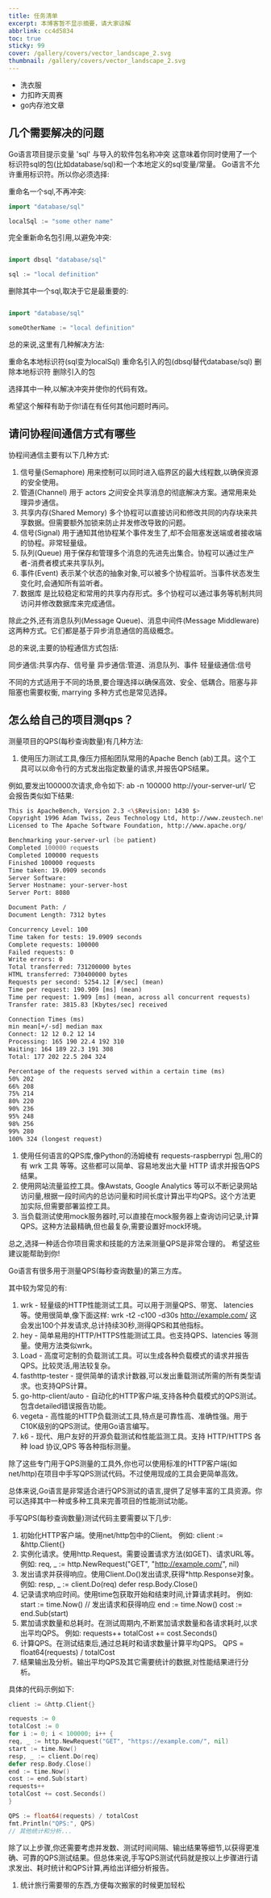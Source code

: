 ```yaml
---
title: 任务清单
excerpt: 本博客暂不显示摘要，请大家谅解
abbrlink: cc4d5834
toc: true
sticky: 99
cover: /gallery/covers/vector_landscape_2.svg
thumbnail: /gallery/covers/vector_landscape_2.svg
---
```


- 洗衣服
- 力扣昨天周赛
- go内存池文章

## 几个需要解决的问题

Go语言项目提示变量 'sql' 与导入的软件包名称冲突
这意味着你同时使用了一个标识符sql的包(比如database/sql)和一个本地定义的sql变量/常量。
Go语言不允许重用标识符。所以你必须选择:

重命名一个sql,不再冲突:
```go
import "database/sql"

localSql := "some other name"
```

完全重新命名包引用,以避免冲突:
```go

import dbsql "database/sql"

sql := "local definition"
```

删除其中一个sql,取决于它是最重要的:
```go

import "database/sql"

someOtherName := "local definition"
```

总的来说,这里有几种解决方法:

重命名本地标识符(sql变为localSql)
重命名引入的包(dbsql替代database/sql)
删除本地标识符
删除引入的包

选择其中一种,以解决冲突并使你的代码有效。

希望这个解释有助于你!请在有任何其他问题时再问。




## 请问协程间通信方式有哪些

协程间通信主要有以下几种方式:

1. 信号量(Semaphore)
   用来控制可以同时进入临界区的最大线程数,以确保资源的安全使用。
2. 管道(Channel)
   用于 actors 之间安全共享消息的彻底解决方案。通常用来处理异步通信。
3. 共享内存(Shared Memory)
   多个协程可以直接访问和修改共同的内存块来共享数据。但需要额外加锁来防止并发修改导致的问题。
4. 信号(Signal)
   用于通知其他协程某个事件发生了,却不会阻塞发送端或者接收端的协程。非常轻量级。
5. 队列(Queue)
   用于保存和管理多个消息的先进先出集合。协程可以通过生产者-消费者模式来共享队列。
6. 事件(Event)
   表示某个状态的抽象对象,可以被多个协程监听。当事件状态发生变化时,会通知所有监听者。
7. 数据库
   是比较稳定和常用的共享内存形式。多个协程可以通过事务等机制共同访问并修改数据库来完成通信。

除此之外,还有消息队列(Message Queue)、消息中间件(Message Middleware) 这两种方式。它们都是基于异步消息通信的高级概念。

总的来说,主要的协程通信方式包括:

同步通信:共享内存、信号量
异步通信:管道、消息队列、事件
轻量级通信:信号

不同的方式适用于不同的场景,要合理选择以确保高效、安全、低耦合。阻塞与非阻塞也需要权衡, marrying 多种方式也是常见选择。

## 怎么给自己的项目测qps？

测量项目的QPS(每秒查询数量)有几种方法:

1. 使用压力测试工具,像压力搭船团队常用的Apache Bench (ab)工具。这个工具可以以命令行的方式发出指定数量的请求,并报告QPS结果。

例如,要发出100000次请求,命令如下:
ab -n 100000 http://your-server-url/
它会报告类似如下结果:
```zsh
This is ApacheBench, Version 2.3 <\$Revision: 1430 $>
Copyright 1996 Adam Twiss, Zeus Technology Ltd, http://www.zeustech.net/
Licensed to The Apache Software Foundation, http://www.apache.org/

Benchmarking your-server-url (be patient)
Completed 100000 requests
Completed 100000 requests
Finished 100000 requests
Time taken: 19.0909 seconds
Server Software:
Server Hostname: your-server-host
Server Port: 8080

Document Path: /
Document Length: 7312 bytes

Concurrency Level: 100
Time taken for tests: 19.0909 seconds
Complete requests: 100000
Failed requests: 0
Write errors: 0
Total transferred: 731200000 bytes
HTML transferred: 730400000 bytes
Requests per second: 5254.12 [#/sec] (mean)
Time per request: 190.909 [ms] (mean)
Time per request: 1.909 [ms] (mean, across all concurrent requests)
Transfer rate: 3815.83 [Kbytes/sec] received

Connection Times (ms)
min mean[+/-sd] median max
Connect: 12 12 0.2 12 14
Processing: 165 190 22.4 192 310
Waiting: 164 189 22.3 191 308
Total: 177 202 22.5 204 324

Percentage of the requests served within a certain time (ms)
50% 202
66% 208
75% 214
80% 220
90% 236
95% 248
98% 256
99% 280
100% 324 (longest request)
```

1. 使用任何语言的QPS库,像Python的汤姆棱有 requests-raspberrypi 包,用C的有 wrk 工具 等等。这些都可以简单、容易地发出大量 HTTP 请求并报告QPS结果。
2. 使用网站流量监控工具。像Awstats, Google Analytics 等可以不断记录网站访问量,根据一段时间内的总访问量和时间长度计算出平均QPS。这个方法更加实际,但需要部署监控工具。
3. 当负载测试使用mock服务器时,可以直接在mock服务器上查询访问记录,计算QPS。这种方法最精确,但也最复杂,需要设置好mock环境。

总之,选择一种适合你项目需求和技能的方法来测量QPS是非常合理的。 希望这些建议能帮助到你!



Go语言有很多用于测量QPS(每秒查询数量)的第三方库。

其中较为常见的有:

1. wrk - 轻量级的HTTP性能测试工具。可以用于测量QPS、带宽、 latencies 等。使用很简单,像下面这样:
   wrk -t2 -c100 -d30s http://example.com/
   这会发出100个并发请求,总计持续30秒,测得QPS和其他指标。
2. hey - 简单易用的HTTP/HTTPS性能测试工具。也支持QPS、latencies 等测量。使用方法类似wrk。
3. Load - 高度可定制的负载测试工具。可以生成各种负载模式的请求并报告QPS。比较灵活,用法较复杂。
4. fasthttp-tester - 提供简单的请求计数器,可以发出重载测试所需的所有类型请求。也支持QPS计算。
5. go-http-client/auto - 自动化的HTTP客户端,支持各种负载模式的QPS测试。包含detailed错误报告功能。
6. vegeta - 高性能的HTTP负载测试工具,特点是可靠性高、准确性强。用于C10K级别的QPS测试。使用Go语言编写。
7. k6 - 现代、用户友好的开源负载测试和性能监测工具。支持 HTTP/HTTPS 各种 load 协议,QPS 等各种指标测量。

除了这些专门用于QPS测量的工具外,你也可以使用标准的HTTP客户端(如net/http)在项目中手写QPS测试代码。不过使用现成的工具会更简单高效。

总体来说,Go语言是非常适合进行QPS测试的语言,提供了足够丰富的工具资源。你可以选择其中一种或多种工具来完善项目的性能测试功能。



手写QPS(每秒查询数量)测试代码主要需要以下几步:

1. 初始化HTTP客户端。使用net/http包中的Client。
   例如:
   client := &http.Client{}
2. 实例化请求。使用http.Request。需要设置请求方法(如GET)、请求URL等。
   例如:
   req, _ := http.NewRequest("GET", "http://example.com/", nil)
3. 发出请求并获得响应。使用Client.Do()发出请求,获得*http.Response对象。
   例如:
   resp, _ := client.Do(req)
   defer resp.Body.Close()
4. 记录请求响应时间。使用time包获取开始和结束时间,计算请求耗时。
   例如:
   start := time.Now()
   // 发出请求和获得响应
   end := time.Now()
   cost := end.Sub(start)
5. 累加请求数量和总耗时。在测试周期内,不断累加请求数量和各请求耗时,以求出平均QPS。
   例如:
   requests++
   totalCost += cost.Seconds()
6. 计算QPS。在测试结束后,通过总耗时和请求数量计算平均QPS。
   QPS = float64(requests) / totalCost
7. 结果输出及分析。输出平均QPS及其它需要统计的数据,对性能结果进行分析。

具体的代码示例如下:
```go
client := &http.Client{}

requests := 0
totalCost := 0
for i := 0; i < 100000; i++ {
req, _ := http.NewRequest("GET", "https://example.com/", nil)
start := time.Now()
resp, _ := client.Do(req)
defer resp.Body.Close()
end := time.Now()
cost := end.Sub(start)
requests++
totalCost += cost.Seconds()
}

QPS := float64(requests) / totalCost
fmt.Println("QPS:", QPS)
// 其他统计和分析...
```

除了以上步骤,你还需要考虑并发数、测试时间间隔、输出结果等细节,以获得更准确、可靠的QPS测试结果。但总体来说,手写QPS测试代码就是按以上步骤进行请求发出、耗时统计和QPS计算,再给出详细分析报告。


1. 统计旅行需要带的东西,方便每次搬家的时候更加轻松